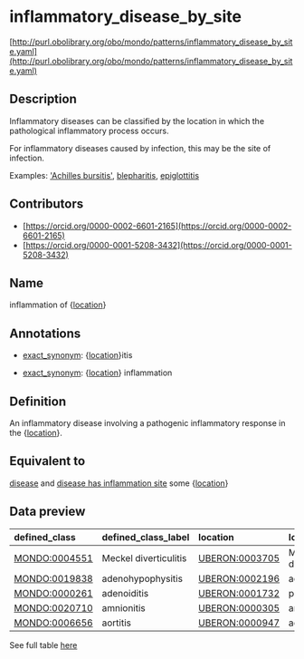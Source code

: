 # inflammatory_disease_by_site 

[http://purl.obolibrary.org/obo/mondo/patterns/inflammatory_disease_by_site.yaml](http://purl.obolibrary.org/obo/mondo/patterns/inflammatory_disease_by_site.yaml)
## Description 



Inflammatory diseases can be classified by the location in which the pathological inflammatory process occurs.

For inflammatory diseases caused by infection, this may be the site of infection.

Examples: ['Achilles bursitis'](http://purl.obolibrary.org/obo/MONDO_0001594), [blepharitis](http://purl.obolibrary.org/obo/MONDO_0004785), [epiglottitis](http://purl.obolibrary.org/obo/MONDO_0005753)
## Contributors 
* [https://orcid.org/0000-0002-6601-2165](https://orcid.org/0000-0002-6601-2165) 
* [https://orcid.org/0000-0001-5208-3432](https://orcid.org/0000-0001-5208-3432) 
## Name 

inflammation of {[location](http://purl.obolibrary.org/obo/UBERON_0000061)}

## Annotations 

* [exact_synonym](http://www.geneontology.org/formats/oboInOwl#hasExactSynonym): {[location](http://purl.obolibrary.org/obo/UBERON_0000061)}itis

* [exact_synonym](http://www.geneontology.org/formats/oboInOwl#hasExactSynonym): {[location](http://purl.obolibrary.org/obo/UBERON_0000061)} inflammation

## Definition 

An inflammatory disease involving a pathogenic inflammatory response in the {[location](http://purl.obolibrary.org/obo/UBERON_0000061)}.

## Equivalent to 

[disease](http://purl.obolibrary.org/obo/MONDO_0000001) and [disease has inflammation site](http://purl.obolibrary.org/obo/RO_0004027) some {[location](http://purl.obolibrary.org/obo/UBERON_0000061)}

## Data preview 
| defined_class                                | defined_class_label   | location                                      | location_label        |
|:---------------------------------------------|:----------------------|:----------------------------------------------|:----------------------|
| [MONDO:0004551](http://purl.obolibrary.org/obo/MONDO_0004551) | Meckel diverticulitis | [UBERON:0003705](http://purl.obolibrary.org/obo/UBERON_0003705) | Meckel's diverticulum |
| [MONDO:0019838](http://purl.obolibrary.org/obo/MONDO_0019838) | adenohypophysitis     | [UBERON:0002196](http://purl.obolibrary.org/obo/UBERON_0002196) | adenohypophysis       |
| [MONDO:0000261](http://purl.obolibrary.org/obo/MONDO_0000261) | adenoiditis           | [UBERON:0001732](http://purl.obolibrary.org/obo/UBERON_0001732) | pharyngeal tonsil     |
| [MONDO:0020710](http://purl.obolibrary.org/obo/MONDO_0020710) | amnionitis            | [UBERON:0000305](http://purl.obolibrary.org/obo/UBERON_0000305) | amnion                |
| [MONDO:0006656](http://purl.obolibrary.org/obo/MONDO_0006656) | aortitis              | [UBERON:0000947](http://purl.obolibrary.org/obo/UBERON_0000947) | aorta                 |

See full table [here](https://github.com/monarch-initiative/mondo/blob/master/src/patterns/data/matches/inflammatory_disease_by_site.tsv) 
